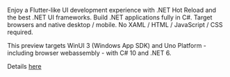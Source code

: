 ﻿Enjoy a Flutter-like UI development experience with .NET Hot Reload and the best .NET UI frameworks. Build .NET applications fully in C#. Target browsers and native desktop / mobile. No XAML / HTML / JavaScript / CSS required.

This preview targets WinUI 3 (Windows App SDK) and Uno Platform - including browser webassembly - with C# 10 and .NET 6.

Details [here](https://github.com/VincentH-Net/CSharpForMarkup/blob/master/README.md)